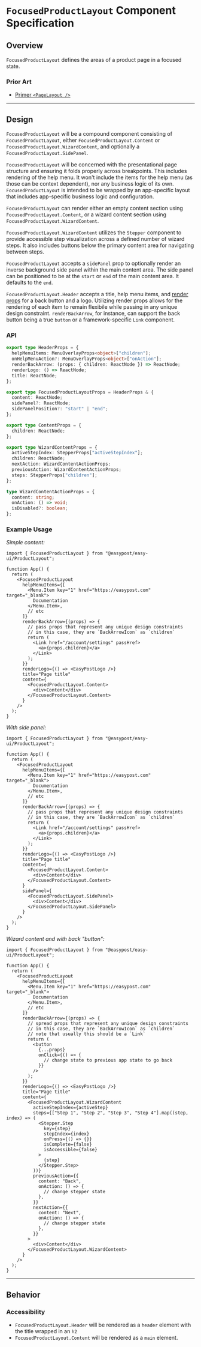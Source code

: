 # `FocusedProductLayout` Component Specification

## Overview

`FocusedProductLayout` defines the areas of a product page in a focused state.

### Prior Art

- [Primer `<PageLayout />`](https://primer.style/design/components/page-layout/react)

---

## Design

`FocusedProductLayout` will be a compound component consisting of `FocusedProductLayout`, either `FocusedProductLayout.Content` or `FocusedProductLayout.WizardContent`, and optionally a `FocusedProductLayout.SidePanel`.

`FocusedProductLayout` will be concerned with the presentational page structure and ensuring it folds properly across breakpoints. This includes rendering of the help menu. It won't include the items for the help menu (as those can be context dependent), nor any business logic of its own. `FocusedProductLayout` is intended to be wrapped by an app-specific layout that includes app-specific business logic and configuration.

`FocusedProductLayout` can render either an empty content section using `FocusedProductLayout.Content`, or a wizard content section using `FocusedProductLayout.WizardContent`.

`FocusedProductLayout.WizardContent` utilizes the `Stepper` component to provide accessible step visualization across a defined number of wizard steps. It also includes buttons below the primary content area for navigating between steps.

`FocusedProductLayout` accepts a `sidePanel` prop to optionally render an inverse background side panel within the main content area. The side panel can be positioned to be at the `start` or `end` of the main content area. It defaults to the `end`.

`FocusedProductLayout.Header` accepts a title, help menu items, and [render props](https://react.dev/reference/react/cloneElement#passing-data-with-a-render-prop) for a back button and a logo. Utilizing render props allows for the rendering of each item to remain flexibile while passing in any unique design constraint. `renderBackArrow`, for instance, can support the back button being a true `button` or a framework-specific `Link` component.

### API

```ts
export type HeaderProps = {
  helpMenuItems: MenuOverlayProps<object>["children"];
  onHelpMenuAction?: MenuOverlayProps<object>["onAction"];
  renderBackArrow: (props: { children: ReactNode }) => ReactNode;
  renderLogo: () => ReactNode;
  title: ReactNode;
};

export type FocusedProductLayoutProps = HeaderProps & {
  content: ReactNode;
  sidePanel?: ReactNode;
  sidePanelPosition?: "start" | "end";
};

export type ContentProps = {
  children: ReactNode;
};

export type WizardContentProps = {
  activeStepIndex: StepperProps["activeStepIndex"];
  children: ReactNode;
  nextAction: WizardContentActionProps;
  previousAction: WizardContentActionProps;
  steps: StepperProps["children"];
};

type WizardContentActionProps = {
  content: string;
  onAction: () => void;
  isDisabled?: boolean;
};
```

### Example Usage

_Simple content:_

```tsx
import { FocusedProductLayout } from "@easypost/easy-ui/ProductLayout";

function App() {
  return (
    <FocusedProductLayout
      helpMenuItems={[
        <Menu.Item key="1" href="https://easypost.com" target="_blank">
          Documentation
        </Menu.Item>,
        // etc
      ]}
      renderBackArrow={(props) => {
        // pass props that represent any unique design constraints
        // in this case, they are `BackArrowIcon` as `children`
        return (
          <Link href="/account/settings" passHref>
            <a>{props.children}</a>
          </Link>
        );
      }}
      renderLogo={() => <EasyPostLogo />}
      title="Page title"
      content={
        <FocusedProductLayout.Content>
          <div>Content</div>
        </FocusedProductLayout.Content>
      }
    />
  );
}
```

_With side panel:_

```tsx
import { FocusedProductLayout } from "@easypost/easy-ui/ProductLayout";

function App() {
  return (
    <FocusedProductLayout
      helpMenuItems={[
        <Menu.Item key="1" href="https://easypost.com" target="_blank">
          Documentation
        </Menu.Item>,
        // etc
      ]}
      renderBackArrow={(props) => {
        // pass props that represent any unique design constraints
        // in this case, they are `BackArrowIcon` as `children`
        return (
          <Link href="/account/settings" passHref>
            <a>{props.children}</a>
          </Link>
        );
      }}
      renderLogo={() => <EasyPostLogo />}
      title="Page title"
      content={
        <FocusedProductLayout.Content>
          <div>Content</div>
        </FocusedProductLayout.Content>
      }
      sidePanel={
        <FocusedProductLayout.SidePanel>
          <div>Content</div>
        </FocusedProductLayout.SidePanel>
      }
    />
  );
}
```

_Wizard content and with back "button":_

```tsx
import { FocusedProductLayout } from "@easypost/easy-ui/ProductLayout";

function App() {
  return (
    <FocusedProductLayout
      helpMenuItems={[
        <Menu.Item key="1" href="https://easypost.com" target="_blank">
          Documentation
        </Menu.Item>,
        // etc
      ]}
      renderBackArrow={(props) => {
        // spread props that represent any unique design constraints
        // in this case, they are `BackArrowIcon` as `children`
        // note that usually this should be a `Link`
        return (
          <button
            {...props}
            onClick={() => {
              // change state to previous app state to go back
            }}
          />
        );
      }}
      renderLogo={() => <EasyPostLogo />}
      title="Page title"
      content={
        <FocusedProductLayout.WizardContent
          activeStepIndex={activeStep}
          steps={["Step 1", "Step 2", "Step 3", "Step 4"].map((step, index) => (
            <Stepper.Step
              key={step}
              stepIndex={index}
              onPress={() => {}}
              isComplete={false}
              isAccessible={false}
            >
              {step}
            </Stepper.Step>
          ))}
          previousAction={{
            content: "Back",
            onAction: () => {
              // change stepper state
            },
          }}
          nextAction={{
            content: "Next",
            onAction: () => {
              // change stepper state
            },
          }}
        >
          <div>Content</div>
        </FocusedProductLayout.WizardContent>
      }
    />
  );
}
```

---

## Behavior

### Accessibility

- `FocusedProductLayout.Header` will be rendered as a `header` element with the title wrapped in an `h2`
- `FocusedProductLayout.Content` will be rendered as a `main` element.
